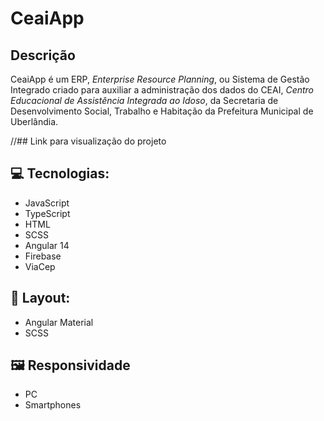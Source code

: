 # CeaiApp

## Descrição

CeaiApp é um ERP, *Enterprise Resource Planning*, ou Sistema de Gestão Integrado criado para auxiliar a administração dos dados do CEAI, *Centro Educacional de Assistência Integrada ao Idoso*, da Secretaria de Desenvolvimento Social, Trabalho e Habitação da Prefeitura Municipal de Uberlândia.

//## Link para visualização do projeto

## 💻 Tecnologias:

- JavaScript
- TypeScript
- HTML
- SCSS
- Angular 14
- Firebase
- ViaCep

## 🎨 Layout:

- Angular Material
- SCSS

## 🖼️ Responsividade

- PC
- Smartphones

